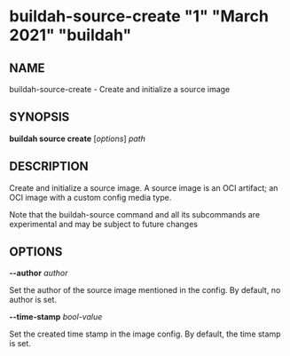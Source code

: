 # buildah-source-create "1" "March 2021" "buildah"

## NAME
buildah\-source\-create - Create and initialize a source image

## SYNOPSIS
**buildah source create** [*options*] *path*

## DESCRIPTION
Create and initialize a source image.  A source image is an OCI artifact; an
OCI image with a custom config media type.

Note that the buildah-source command and all its subcommands are experimental
and may be subject to future changes

## OPTIONS

**--author** *author*

Set the author of the source image mentioned in the config.  By default, no author is set.

**--time-stamp** *bool-value*

Set the created time stamp in the image config.  By default, the time stamp is set.
